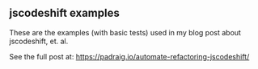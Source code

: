 ## jscodeshift examples
These are the examples (with basic tests) used in my blog post about jscodeshift, et. al.

See the full post at: https://padraig.io/automate-refactoring-jscodeshift/